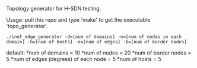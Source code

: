 Topology generator for H-SDN testing. 

Usage: 
pull this repo and type 'make' to get the executable 'topo_generator'. 

`./inet_edge_generator -d=[num of domains] -n=[num of nodes in each domain] -h=[num of hosts] -e=[num of edges] -b=[num of border nodes]`

default: 
*num of domains = 10
*num of nodes = 20
*num of border nodes = 5
*num of edges (degrees) of each node = 5
*num of hosts = 5